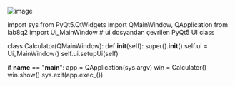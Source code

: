![image](https://github.com/user-attachments/assets/23024b13-852a-437d-bfa5-c08922a0cb3b)

import sys
from PyQt5.QtWidgets import QMainWindow, QApplication
from lab8q2 import Ui_MainWindow  # ui dosyandan çevrilen PyQt5 UI class

class Calculator(QMainWindow):
    def __init__(self):
        super().__init__()
        self.ui = Ui_MainWindow()
        self.ui.setupUi(self)
        
        


if __name__ == "__main__":
    app = QApplication(sys.argv)
    win = Calculator()
    win.show()
    sys.exit(app.exec_())
